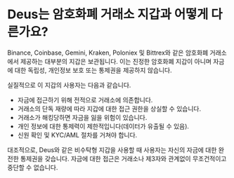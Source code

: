 # Deus는 암호화폐 거래소 지갑과 어떻게 다른가요?

Binance, Coinbase, Gemini, Kraken, Poloniex 및 Bittrex와 같은 암호화폐 거래소에서 제공하는 대부분의 지갑은 보관됩니다. 이는 진정한 암호화폐 지갑이 아니며 자금에 대한 독립성, 개인정보 보호 또는 통제권을 제공하지 않습니다.

실질적으로 이 지갑의 사용자는 다음과 같습니다.

- 자금에 접근하기 위해 전적으로 거래소에 의존합니다.
- 거래소의 단독 재량에 따라 지갑에 대한 접근 권한을 상실할 수 있습니다.
- 거래소가 해킹당하면 자금을 잃을 위험이 있습니다.
- 개인 정보에 대한 통제력이 제한적입니다(데이터가 유출될 수 있음).
- 신원 확인 및 KYC/AML 절차를 거쳐야 합니다.

대조적으로, Deus와 같은 비수탁형 지갑을 사용할 때 사용자는 자신의 자금에 대한 완전한 통제권을 갖습니다. 자금에 대한 접근은 거래소나 제3자와 관계없이 무조건적이고 중단할 수 없습니다.